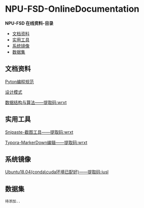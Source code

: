 # NPU-FSD-OnlineDocumentation
**NPU-FSD 在线资料-目录**

  * [文档资料](#文档资料)
  * [实用工具](#实用工具)
  * [系统镜像](#系统镜像)
  * [数据集](#数据集) 

## 文档资料
 [Pyton编程规范](./python编程规范.md)

 [设计模式](./设计模式之美/README.md)

 [数据结构与算法——提取码:wrxt](https://pan.baidu.com/s/1OsTcmQ2u1d8K0a0SMmk3mQ)

## 实用工具
[Snipaste-截图工具——提取码:wrxt](https://pan.baidu.com/s/1jsHIFTit3ZWwUtXLJ0aeNA)

[Typora-MarkerDown编辑——提取码:wrxt](https://pan.baidu.com/s/1EfskHVL8XP94Ueq3EN19KQ)

## 系统镜像
 [Ubuntu18.04(conda\cuda环境已配好)——提取码:iusl](https://pan.baidu.com/s/1s-2Qxc_X5CSX2XNKstWe2A?pwd=iusl)

## 数据集

	待添加..
